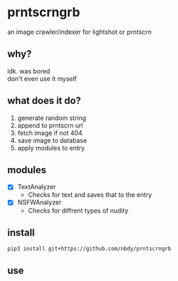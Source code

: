 # prntscrngrb
an image crawler/indexer for lightshot or prntscrn
## why?
idk. was bored<br>
don't even use it myself
## what does it do?
1. generate random string
2. append to prntscrn url
3. fetch image if not 404
5. save image to database
6. apply modules to entry
## modules
- [X] TextAnalyzer
  - Checks for text and saves that to the entry
- [X] NSFWAnalyzer
  - Checks for diffrent types of nudity
## install
```shell
pip3 install git+https://github.com/nbdy/prntscrngrb
```
## use
```shell

```
